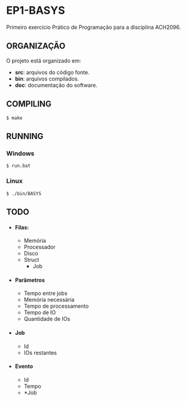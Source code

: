 # EP1-BASYS
Primeiro exercício Prático de Programação para a disciplina ACH2096.

## ORGANIZAÇÃO
O projeto está organizado em:
- **src**: arquivos do código fonte.
- **bin**: arquivos compilados.
- **doc**: documentação do software.

## COMPILING
```
$ make
```

## RUNNING
### Windows
```
$ run.bat
```

### Linux
```
$ ./bin/BASYS
```

## TODO
* #### Filas:
	* Memória
	* Processador
	* Disco
	* Struct
		* Job
		
* #### Parâmetros
	* Tempo entre jobs
	* Memória necessária
	* Tempo de processamento
	* Tempo de IO
	* Quantidade de IOs

* #### Job
	* Id
	* IOs restantes

* #### Evento
	- Id
	- Tempo
	- *Job	
